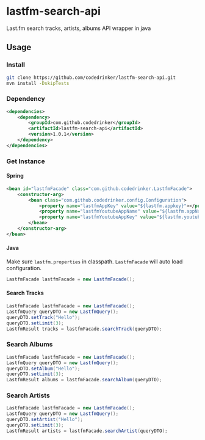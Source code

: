 # lastfm-search-api

Last.fm search tracks, artists, albums API wrapper in java

## Usage
### Install
```bash
git clone https://github.com/codedrinker/lastfm-search-api.git
mvn install -DskipTests
```
### Dependency
```xml
<dependencies>
    <dependency>
        <groupId>com.github.codedrinker</groupId>
        <artifactId>lastfm-search-api</artifactId>
        <version>1.0.1</version>
    </dependency>
</dependencies>
```
### Get Instance
#### Spring
```xml
<bean id="lastfmFacade" class="com.github.codedrinker.LastfmFacade">
    <constructor-arg>
        <bean class="com.github.codedrinker.config.Configuration">
            <property name="lastfmAppKey" value="${lastfm.appkey}"></property>
            <property name="lastfmYoutubeAppName" value="${lastfm.appName}"></property>
            <property name="lastfmYoutubeAppKey" value="${lastfm.youtubeKey}"></property>
        </bean>
    </constructor-arg>
</bean>
```
#### Java
Make sure `lastfm.properties` in classpath. `LastfmFacade` will auto load configuration.
```java
LastfmFacade lastfmFacade = new LastfmFacade();
```

#### Search Tracks
```java
LastfmFacade lastfmFacade = new LastfmFacade();
LastfmQuery queryDTO = new LastfmQuery();
queryDTO.setTrack("Hello");
queryDTO.setLimit(3);
LastfmResult tracks = lastfmFacade.searchTrack(queryDTO);
```

### Search Albums
```java
LastfmFacade lastfmFacade = new LastfmFacade();
LastfmQuery queryDTO = new LastfmQuery();
queryDTO.setAlbum("Hello");
queryDTO.setLimit(3);
LastfmResult albums = lastfmFacade.searchAlbum(queryDTO);
```

### Search Artists
```java
LastfmFacade lastfmFacade = new LastfmFacade();
LastfmQuery queryDTO = new LastfmQuery();
queryDTO.setArtist("Hello");
queryDTO.setLimit(3);
LastfmResult artists = lastfmFacade.searchArtist(queryDTO);

```
